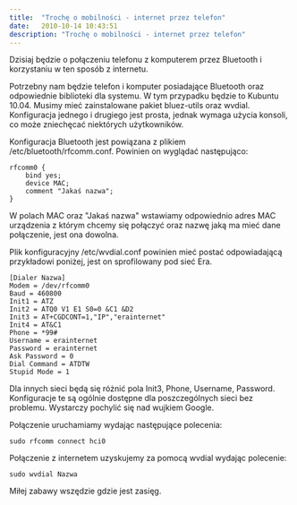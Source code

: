 ```yaml
---
title:  "Trochę o mobilności - internet przez telefon"
date:   2010-10-14 10:43:51
description: "Trochę o mobilności - internet przez telefon"
---
```


Dzisiaj będzie o połączeniu telefonu z komputerem przez Bluetooth i korzystaniu w ten sposób z internetu.

Potrzebny nam będzie telefon i komputer posiadające Bluetooth oraz odpowiednie biblioteki dla systemu. W tym przypadku będzie to Kubuntu 10.04. Musimy mieć zainstalowane pakiet bluez-utils oraz wvdial. Konfiguracja jednego i drugiego jest prosta, jednak wymaga użycia konsoli, co może zniechęcać niektórych użytkowników.

Konfiguracja Bluetooth jest powiązana z plikiem /etc/bluetooth/rfcomm.conf. Powinien on wyglądać następująco:

```
rfcomm0 {
    bind yes;
    device MAC;
    comment "Jakaś nazwa";
}
```

W polach MAC oraz "Jakaś nazwa" wstawiamy odpowiednio adres MAC urządzenia z którym chcemy się połączyć oraz nazwę jaką ma mieć dane połączenie, jest ona dowolna.

Plik konfiguracyjny /etc/wvdial.conf powinien mieć postać odpowiadającą przykładowi poniżej, jest on sprofilowany pod sieć Era.

```
[Dialer Nazwa]
Modem = /dev/rfcomm0
Baud = 460800
Init1 = ATZ
Init2 = ATQ0 V1 E1 S0=0 &C1 &D2
Init3 = AT+CGDCONT=1,"IP","erainternet"
Init4 = AT&C1
Phone = *99#
Username = erainternet
Password = erainternet
Ask Password = 0
Dial Command = ATDTW
Stupid Mode = 1
```

Dla innych sieci będą się różnić pola Init3, Phone, Username, Password. Konfiguracje te są ogólnie dostępne dla poszczególnych sieci bez problemu. Wystarczy pochylić się nad wujkiem Google.

Połączenie uruchamiamy wydając następujące polecenia:

```
sudo rfcomm connect hci0
```

Połączenie z internetem uzyskujemy za pomocą wvdial wydając polecenie:

```
sudo wvdial Nazwa
```

Miłej zabawy wszędzie gdzie jest zasięg.